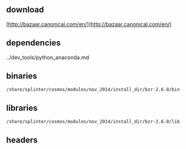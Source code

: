 ## download

[http://bazaar.canonical.com/en/](http://bazaar.canonical.com/en/)

## dependencies

../dev_tools/python_anaconda.md

## binaries

	/share/splinter/cosmos/modules/nov_2014/install_dir/bzr-2.6.0/bin

## libraries

	/share/splinter/cosmos/modules/nov_2014/install_dir/bzr-2.6.0/lib

## headers

